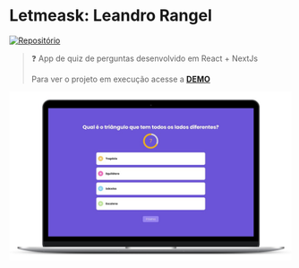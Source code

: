 # Letmeask: Leandro Rangel 

[![Repositório](https://img.shields.io/badge/LeoRangel-quiz-brightgreen)](https://github.com/LeoRangel/quiz/)

> :question: App de quiz de perguntas desenvolvido em React + NextJs
>
> Para ver o projeto em execução acesse a [**DEMO**](https://quiz-leomdrs.vercel.app/)


<p align="center">
  <img alt="Tela de login do projeto" src="public/telas-site.jpg" />
</p>